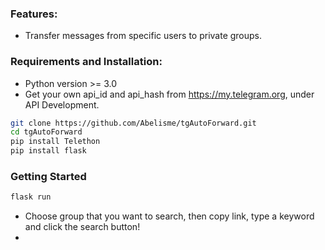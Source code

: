 ### Features:
* Transfer messages from specific users to private groups.
### Requirements and Installation:
* Python version >= 3.0
* Get your own api_id and api_hash from https://my.telegram.org, under API Development.

``` bash
git clone https://github.com/Abelisme/tgAutoForward.git
cd tgAutoForward
pip install Telethon
pip install flask
```

### Getting Started
``` bash
flask run
```
* Choose group that you want to search, then copy link, type a keyword and click the search button!
* 





